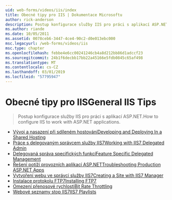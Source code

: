 ```yaml
---
uid: web-forms/videos/iis/index
title: Obecné tipy pro IIS | Dokumentace Microsoftu
author: rick-anderson
description: Postup konfigurace služby IIS pro práci s aplikací ASP.NET.
ms.author: riande
ms.date: 10/05/2011
ms.assetid: 0078ceb6-3447-4ce4-90c2-d0e013ebc000
msc.legacyurl: /web-forms/videos/iis
msc.type: chapter
ms.openlocfilehash: febbe4e6cc00241246cb4a8d212bb86d1adccf23
ms.sourcegitcommit: 24b1f6decbb17bb22a45166e5fdb0845c65af498
ms.translationtype: MT
ms.contentlocale: cs-CZ
ms.lasthandoff: 03/01/2019
ms.locfileid: "57795947"
---
```

<a name="general-iis-tips"></a><span data-ttu-id="af60f-103">Obecné tipy pro IIS</span><span class="sxs-lookup"><span data-stu-id="af60f-103">General IIS Tips</span></span>
====================
> <span data-ttu-id="af60f-104">Postup konfigurace služby IIS pro práci s aplikací ASP.NET.</span><span class="sxs-lookup"><span data-stu-id="af60f-104">How to configure IIS to work with ASP.NET applications.</span></span>


- [<span data-ttu-id="af60f-105">Vývoj a nasazení při sdíleném hostování</span><span class="sxs-lookup"><span data-stu-id="af60f-105">Developing and Deploying In a Shared Hosting</span></span>](developing-and-deploying-in-a-shared-hosting.md)
- [<span data-ttu-id="af60f-106">Práce s delegovaným správcem služby IIS7</span><span class="sxs-lookup"><span data-stu-id="af60f-106">Working with IIS7 Delegated Admin</span></span>](working-with-iis7-deligated-admin.md)
- [<span data-ttu-id="af60f-107">Delegovaná správa specifických funkcí</span><span class="sxs-lookup"><span data-stu-id="af60f-107">Feature Specific Delegated Management</span></span>](feature-specific-delegated-management.md)
- [<span data-ttu-id="af60f-108">Řešení potíží provozních aplikací ASP.NET</span><span class="sxs-lookup"><span data-stu-id="af60f-108">Troubleshooting Production ASP.NET Apps</span></span>](troubleshooting-production-aspnet-apps.md)
- [<span data-ttu-id="af60f-109">Vytvoření webu ve správci služby IIS7</span><span class="sxs-lookup"><span data-stu-id="af60f-109">Creating a Site with IIS7 Manager</span></span>](creating-a-site-with-iis7-manager.md)
- [<span data-ttu-id="af60f-110">Instalace protokolu FTP7</span><span class="sxs-lookup"><span data-stu-id="af60f-110">Installing FTP7</span></span>](installing-ftp7.md)
- [<span data-ttu-id="af60f-111">Omezení přenosové rychlosti</span><span class="sxs-lookup"><span data-stu-id="af60f-111">Bit Rate Throttling</span></span>](bit-rate-throttling.md)
- [<span data-ttu-id="af60f-112">Webové seznamy stop IIS7</span><span class="sxs-lookup"><span data-stu-id="af60f-112">IIS7 Playlists</span></span>](iis7-playlists.md)
